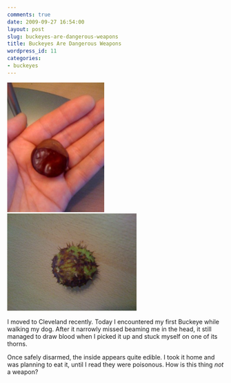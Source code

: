 ```yaml
---
comments: true
date: 2009-09-27 16:54:00
layout: post
slug: buckeyes-are-dangerous-weapons
title: Buckeyes Are Dangerous Weapons
wordpress_id: 11
categories:
- buckeyes
---
```


![image](/images/2009/09/photo.jpg)
![image](/images/2009/09/img_0247.jpg)





I moved to Cleveland recently. Today I encountered my first Buckeye while walking my dog. After it narrowly missed beaming me in the head, it still managed to draw blood when I picked it up and stuck myself on one of its thorns.







Once safely disarmed, the inside appears quite edible. I took it home and was planning to eat it, until I read they were poisonous. How is this thing _not_ a weapon?
